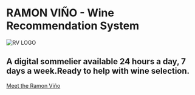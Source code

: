 # RAMON VIÑO - Wine Recommendation System
![RV LOGO](https://user-images.githubusercontent.com/66453085/94846688-ecd32c80-03f7-11eb-8bb7-bf412a8b7e0c.jpg)
## A digital sommelier available 24 hours a day, 7 days a week.Ready to help with wine selection.
[Meet the Ramon Viño](https://morning-crag-49090.herokuapp.com/)
